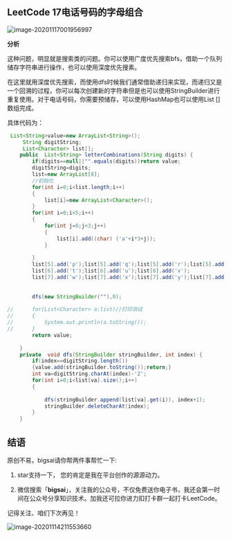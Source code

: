 ## LeetCode 17电话号码的字母组合
![image-20201117001956997](https://bigsai.oss-cn-shanghai.aliyuncs.com/img/image-20201117001956997.png)

**分析**

这种问题，明显就是搜索类的问题。你可以使用广度优先搜索bfs，借助一个队列储存字符串进行操作，也可以使用深度优先搜素。

在这里就用深度优先搜索，而使用dfs时候我们通常借助递归来实现，而递归又是一个回溯的过程，你可以每次创建新的字符串但是也可以使用StringBuilder进行重复使用。对于电话号码，你需要预储存，可以使用HashMap也可以使用List []数组完成。

具体代码为：

```java
 List<String>value=new ArrayList<String>();
	 String digitString;
	 List<Character> list[];
	public  List<String> letterCombinations(String digits) {
		if(digits==null||"".equals(digits))return value;
		digitString=digits;
		list=new ArrayList[8];
		//初始化
		for(int i=0;i<list.length;i++)
		{
			list[i]=new ArrayList<Character>();
		}
		for(int i=0;i<5;i++)
		{
        	for(int j=0;j<3;j++)
        	{
        		list[i].add((char) ('a'+i*3+j));
        	}
            
		}
		list[5].add('p');list[5].add('q');list[5].add('r');list[5].add('s');
		list[6].add('t');list[6].add('u');list[6].add('v');
		list[7].add('w');list[7].add('x');list[7].add('y');list[7].add('z');
		
		
		dfs(new StringBuilder(""),0);
		
//		for(List<Character> a:list)//打印测试
//		{
//			System.out.println(a.toString());
//		}
		return value;
		
    }
	private  void dfs(StringBuilder stringBuilder, int index) {
		if(index==digitString.length()) 
		{value.add(stringBuilder.toString());return;}
		int va=digitString.charAt(index)-'2';
		for(int i=0;i<list[va].size();i++)
		{
			
			dfs(stringBuilder.append(list[va].get(i)), index+1);
			stringBuilder.deleteCharAt(index);
		}	
	}
```




## 结语

原创不易，bigsai请你帮两件事帮忙一下:

1. star支持一下， 您的肯定是我在平台创作的源源动力。

2. 微信搜索「**bigsai**」，关注我的公众号，不仅免费送你电子书，我还会第一时间在公众号分享知识技术。加我还可拉你进力扣打卡群一起打卡LeetCode。

记得关注、咱们下次再见！

![image-20201114211553660](https://img-blog.csdnimg.cn/img_convert/3cd335655373276f330fa2c16b0e20f6.png)